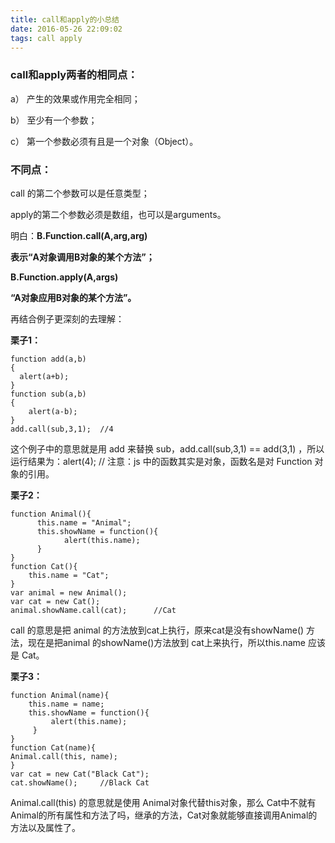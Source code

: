 ```yaml
---
title: call和apply的小总结
date: 2016-05-26 22:09:02
tags: call apply
---
```

### call和apply两者的相同点：
a） 产生的效果或作用完全相同；

b） 至少有一个参数；

c） 第一个参数必须有且是一个对象（Object）。

### 不同点：
call 的第二个参数可以是任意类型；

apply的第二个参数必须是数组，也可以是arguments。

明白：**B.Function.call(A,arg,arg)**

**表示“A对象调用B对象的某个方法”；**

**B.Function.apply(A,args)**

**“A对象应用B对象的某个方法”。**

再结合例子更深刻的去理解：

**栗子1：**

	function add(a,b)  
	{  
  	  alert(a+b);  
	}  
	function sub(a,b)  
	{  
	    alert(a-b);  
	}    
	add.call(sub,3,1); 	//4	
这个例子中的意思就是用 add 来替换 sub，add.call(sub,3,1) == add(3,1) ，所以运行结果为：alert(4); // 注意：js 中的函数其实是对象，函数名是对 Function 对象的引用。
 
**栗子2：**
 
 	function Animal(){    
  	 	  this.name = "Animal";    
   	 	  this.showName = function(){    
        		alert(this.name);    
    	  }    
	}     
	function Cat(){    
    	this.name = "Cat";    
	}     
	var animal = new Animal();    
	var cat = new Cat();       
	animal.showName.call(cat);		//Cat
call 的意思是把 animal 的方法放到cat上执行，原来cat是没有showName() 方法，现在是把animal 的showName()方法放到 cat上来执行，所以this.name 应该是 Cat。

**栗子3：**    
	
	function Animal(name){      
   		this.name = name;      
   	 	this.showName = function(){      
      	 	 alert(this.name);      
   		 }      
	}         
   	function Cat(name){    
    Animal.call(this, name);    
	}       
	var cat = new Cat("Black Cat");     
	cat.showName(); 	//Black Cat
Animal.call(this) 的意思就是使用 Animal对象代替this对象，那么 Cat中不就有Animal的所有属性和方法了吗，继承的方法，Cat对象就能够直接调用Animal的方法以及属性了。
